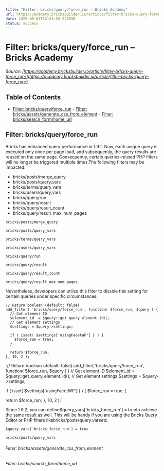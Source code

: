 ```yaml
---
title: "Filter: bricks/query/force_run – Bricks Academy"
url: https://academy.bricksbuilder.io/article/filter-bricks-query-force_run/
date: 2025-05-01T12:03:09.523936
status: success
---
```


# Filter: bricks/query/force_run – Bricks Academy

*Source: [https://academy.bricksbuilder.io/article/filter-bricks-query-force_run/](https://academy.bricksbuilder.io/article/filter-bricks-query-force_run/)*

## Table of Contents

- [Filter: bricks/query/force_run](#filter-bricksqueryforcerun)
        - [Filter: bricks/assets/generate_css_from_element](#filter-bricksassetsgeneratecssfromelement)
        - [Filter: bricks/search_form/home_url](#filter-brickssearchformhomeurl)

## Filter: bricks/query/force_run

Bricks has enhanced query performance in 1.9.1. Now, each unique query is executed only once per page load, and subsequently, the query results are reused on the same page. Consequently, certain queries-related PHP filters will no longer be triggered multiple times.The following filters may be impacted:

- bricks/posts/merge_query
- bricks/posts/query_vars
- bricks/terms/query_vars
- bricks/users/query_vars
- bricks/query/run
- bricks/query/result
- bricks/query/result_count
- bricks/query/result_max_num_pages

`bricks/posts/merge_query`

`bricks/posts/query_vars`

`bricks/terms/query_vars`

`bricks/users/query_vars`

`bricks/query/run`

`bricks/query/result`

`bricks/query/result_count`

`bricks/query/result_max_num_pages`

Nevertheless, developers can utilize this filter to disable this setting for certain queries under specific circumstances.

```
// Return boolean (default: false)
add_filter( 'bricks/query/force_run', function( $force_run, $query ) {
  // Get element ID
  $element_id  = $query::get_query_element_id();
  // Get element settings
  $settings = $query->settings;

  if ( isset( $settings['usingFacetWP'] ) ) {
    $force_run = true;
  }

  return $force_run;
}, 10, 2 );
```

`// Return boolean (default: false)
add_filter( 'bricks/query/force_run', function( $force_run, $query ) {
  // Get element ID
  $element_id  = $query::get_query_element_id();
  // Get element settings
  $settings = $query->settings;

  if ( isset( $settings['usingFacetWP'] ) ) {
    $force_run = true;
  }

  return $force_run;
}, 10, 2 );`

Since 1.9.2, you can define$query_vars['bricks_force_run'] = trueto achieve the same result as well. This will be handy if you are using the Bricks Query Editor or PHP filters likebricks/posts/query_varsetc.

`$query_vars['bricks_force_run'] = true`

`bricks/posts/query_vars`

###### Filter: bricks/assets/generate_css_from_element

###### Filter: bricks/search_form/home_url

